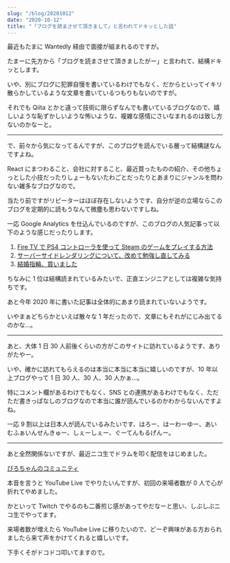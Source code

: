```yaml
---
slug: "/blog/20201012"
date: "2020-10-12"
title: "「ブログを読まさせて頂きまして」と言われてドキッとした話"
---
```


最近もたまに Wantedly 経由で面接が組まれるのですが。

たまーに先方から「ブログを読まさせて頂きましたがー」と言われて、結構ドキッとします。

いや、別にブログに犯罪自慢を書いているわけでもなく、だからといってイキリ散らかしているような文章を書いているつもりもないのですが。

それでも Qiita とかと違って技術に限らずなんでも書いているブログなので、嬉しいような恥ずかしいような怖いような、複雑な感情にさいなまれるのは致し方ないのかなーと。

---

で、前々から気になってるんですが、このブログを読んでいる層って結構謎なんですよね。

React にまつわること、会社に対すること、最近買ったものの紹介、その他ちょっとした小技だったりしょーもないたわごとだったりとあまりにジャンルを問わない雑多なブログなので。

当たり前ですがリピーターはほぼ存在しないようです、自分が逆の立場ならこのブログを定期的に読もうなんて微塵も思わないですしね。

一応 Google Analytics を仕込んでいるのですが、このブログの人気記事って以下のような感じだったりします。

1. [Fire TV で PS4 コントローラを使って Steam のゲームをプレイする方法](https://kkweb.io/blog/20190522)
2. [サーバーサイドレンダリングについて、改めて勉強し直してみる](https://kkweb.io/blog/20191102)
3. [結婚指輪、買いました](https://kkweb.io/blog/20190123)

ちなみに 1 位は結構読まれているみたいで、正直エンジニアとしては複雑な気持ちです。

あと今年 2020 年に書いた記事は全体的にあまり読まれていないようです。

いやまぁどちらかといえば散々な 1 年だったので、文章にもそれがにじみ出てるのかな…。

---

あと、大体 1 日 30 人前後くらいの方がこのサイトに訪れているようです、ありがたやー。

いや、確かに訪れてもらえるのは本当に本当に本当に嬉しいのですが、10 年以上ブログやって 1 日 30 人、30 人、30 人かぁ…。

特にコメント欄があるわけでもなく、SNS との連携があるわけでもなく、ただただ書きっぱなしのブログなので本当に誰が読んでいるのかわからないんですよね。

一応 9 割以上は日本人が読んでいるみたいです、はろー、はーわーゆー、あいむふぁいんせんきゅー、しぇーしぇー、ぐーてんもるげんー。

---

あと全然関係ないですが、最近ニコ生でドラムを叩く配信をはじめました。

[ぴろちゃんのコミュニティ](https://com.nicovideo.jp/community/co4686164)

本音を言うと YouTube Live でやりたいんですが、初回の来場者数が 0 人で心が折れてやめました。

かといって Twitch でやるのも二番煎じ感があってやだなーと思い、しぶしぶニコ生でやってます。

来場者数が増えたら YouTube Live に移りたいので、どーぞ興味がある方おられましたら来て声をかけてくれると嬉しいです。

下手くそがドコドコ叩いてますので。
